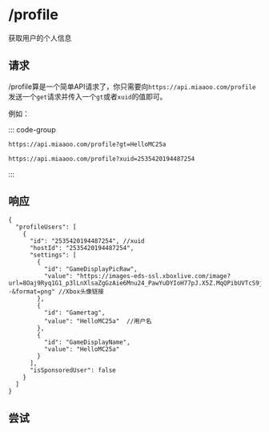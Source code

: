 # /profile

获取用户的个人信息

## 请求

/profile算是一个简单API请求了，你只需要向`https://api.miaaoo.com/profile` 发送一个`get`请求并传入一个`gt`或者`xuid`的值即可。

例如：

::: code-group

```bash [gt用法]
https://api.miaaoo.com/profile?gt=HelloMC25a
```

```bash [xuid用法]
https://api.miaaoo.com/profile?xuid=2535420194487254
```

:::

## 响应

```json5
{
  "profileUsers": [
    {
      "id": "2535420194487254", //xuid
      "hostId": "2535420194487254",
      "settings": [
        {
          "id": "GameDisplayPicRaw",
          "value": "https://images-eds-ssl.xboxlive.com/image?url=8Oaj9Ryq1G1_p3lLnXlsaZgGzAie6Mnu24_PawYuDYIoH77pJ.X5Z.MqQPibUVTcS9jr0n8i7LY1tL3U7AiafS_z7jMwCfONA420Zt1fhQC_iRgknCDQSakr8F5QLeglJb4X6LK.miAfDXBhCYnLww--&format=png" //Xbox头像链接
        },
        {
          "id": "Gamertag",
          "value": "HelloMC25a"  //用户名
        },
        {
          "id": "GameDisplayName",
          "value": "HelloMC25a"
        }
      ],
      "isSponsoredUser": false
    }
  ]
}
```

## 尝试

<PostButton url="profile" method="GET" body="gt=HelloMC25a" />
